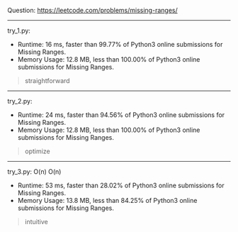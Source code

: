Question: https://leetcode.com/problems/missing-ranges/

---

try_1.py:
* Runtime: 16 ms, faster than 99.77% of Python3 online submissions for Missing Ranges.
* Memory Usage: 12.8 MB, less than 100.00% of Python3 online submissions for Missing Ranges.

> straightforward

---

try_2.py:
* Runtime: 24 ms, faster than 94.56% of Python3 online submissions for Missing Ranges.
* Memory Usage: 12.8 MB, less than 100.00% of Python3 online submissions for Missing Ranges.

> optimize

---

try_3.py: O(n) O(n)

* Runtime: 53 ms, faster than 28.02% of Python3 online submissions for Missing Ranges.
* Memory Usage: 13.8 MB, less than 84.25% of Python3 online submissions for Missing Ranges.

> intuitive

